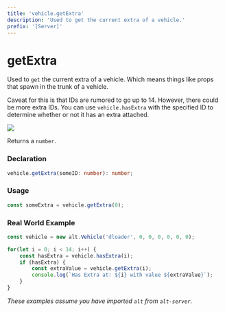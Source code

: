 ```yaml
---
title: 'vehicle.getExtra'
description: 'Used to get the current extra of a vehicle.'
prefix: '[Server]'
---
```


# getExtra

Used to `get` the current extra of a vehicle. Which means things like props that spawn in the trunk of a vehicle.

Caveat for this is that IDs are rumored to go up to 14. However, there could be more extra IDs. You can use `vehicle.hasExtra` with the specified ID to determine whether or not it has an extra attached.

![](https://i.imgur.com/mkdp3W4.png)

Returns a `number`.

### Declaration

```typescript
vehicle.getExtra(someID: number): number;
```

### Usage

```js
const someExtra = vehicle.getExtra(0);
```

### Real World Example

```js
const vehicle = new alt.Vehicle('dloader', 0, 0, 0, 0, 0, 0);

for(let i = 0; i < 14; i++) {
    const hasExtra = vehicle.hasExtra(i);
    if (hasExtra) {
        const extraValue = vehicle.getExtra(i);
        console.log(`Has Extra at: ${i} with value ${extraValue}`);
    }
}
```

_These examples assume you have imported `alt` from `alt-server`._